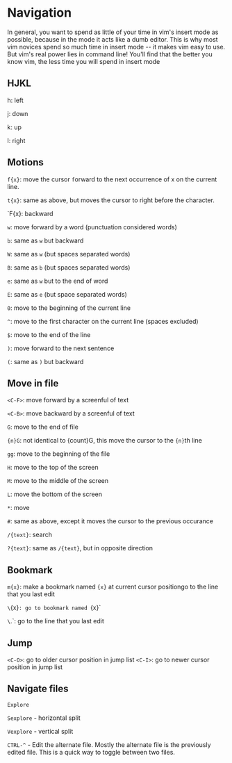 # Navigation

In general, you want to spend as little of your time in vim's insert mode as
possible, because in the mode it acts like a dumb editor. This is why most vim
novices spend so much time in insert mode -- it makes vim easy to use. But
vim's real power lies in command line! You'll find that the better you know
vim, the less time you will spend in insert mode

## HJKL

h: left

j: down

k: up

l: right

## Motions

`f{x}`: move the cursor `f`orward to the next occurrence of x on the current
line. 

`t{x}`: same as above, but moves the cursor to right before the character.

`F{x}:  backward

`w`: move forward by a word (punctuation considered words)

`b`: same as `w` but backward

`W`: same as `w` (but spaces separated words)

`B`: same as `b` (but spaces separated words)

`e`: same as `w` but to the end of word

`E`: same as `e` (but space separated words)

`0`: move to the beginning of the current line

`^`: move to the first character on the current line (spaces excluded)

`$`: move to the end of the line

`)`: move forward to the next sentence

`(`: same as `)` but backward

## Move in file

`<C-F>`: move forward by a screenful of text

`<C-B>`: move backward by a screenful of text

`G`: move to the end of file

`{n}G`: not identical to {count}G, this move the cursor to the `{n}`th line

`gg`: move to the beginning of the file

`H`: move to the top of the screen

`M`: move to the middle of the screen

`L`: move the bottom of the screen

``*``: move

`#`: same as above, except it moves the cursor to the previous occurance

`/{text}`: search

`?{text}`: same as `/{text}`, but in opposite direction

## Bookmark

`m{x}`: make a bookmark named `{x}` at current cursor positiongo to the line
that you last edit

`\`{x}`: go to bookmark named `{x}`

`\`.`: go to the line that you last edit

## Jump

`<C-O>`: go to older cursor position in jump list
`<C-I>`: go to newer cursor position in jump list

## Navigate files

`Explore`

`Sexplore` - horizontal split

`Vexplore` - vertical split

`CTRL-^`   - Edit the alternate file.  Mostly the alternate file is
          the previously edited file.  This is a quick way to
          toggle between two files.
